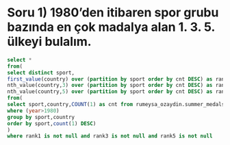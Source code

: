 # Soru 1) 1980’den itibaren spor grubu bazında en çok madalya alan 1. 3. 5. ülkeyi bulalım.

```SQL
select * 
from(
select distinct sport,
first_value(country) over (partition by sport order by cnt DESC) as rank1,
nth_value(country,3) over (partition by sport order by cnt DESC) as rank3,
nth_value(country,5) over (partition by sport order by cnt DESC) as rank5,
from(
select sport,country,COUNT(1) as cnt from rumeysa_ozaydin.summer_medals
where (year>1980)
group by sport,country
order by sport,count(1) DESC)
)
where rank1 is not null and rank3 is not null and rank5 is not null
```
